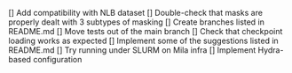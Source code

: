 [] Add compatibility with NLB dataset
[] Double-check that masks are properly dealt with 3 subtypes of masking
[] Create branches listed in README.md
[] Move tests out of the main branch
[] Check that checkpoint loading works as expected
[] Implement some of the suggestions listed in README.md
[] Try running under SLURM on Mila infra
[] Implement Hydra-based configuration